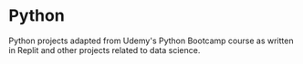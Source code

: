 # Python
Python projects adapted from Udemy's Python Bootcamp course as written in Replit and other projects related to data science.
